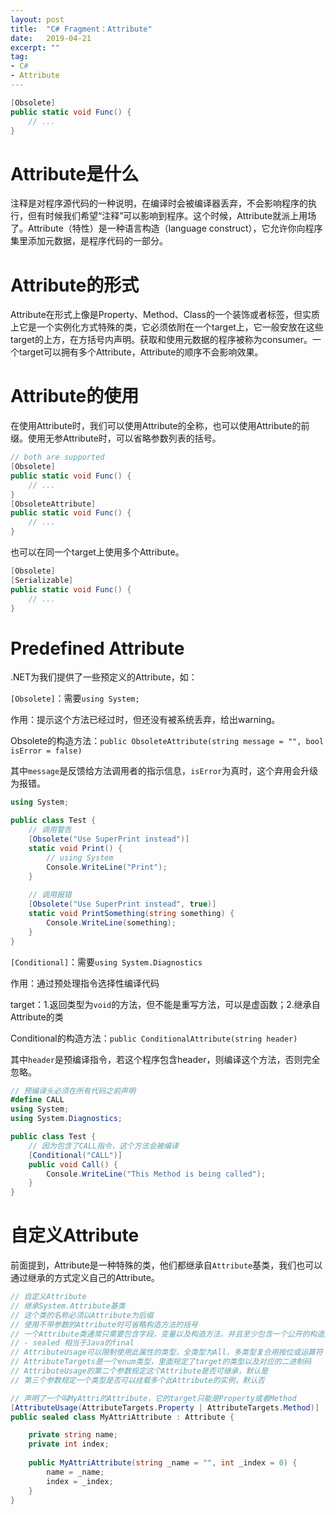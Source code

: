 ```yaml
---
layout: post
title:  "C# Fragment：Attribute"
date:   2019-04-21
excerpt: ""
tag:
- C#
- Attribute
---
```


```C#
[Obsolete]
public static void Func() {
    // ...
}
```

# Attribute是什么

注释是对程序源代码的一种说明，在编译时会被编译器丢弃，不会影响程序的执行，但有时候我们希望“注释”可以影响到程序。这个时候，Attribute就派上用场了。Attribute（特性）是一种语言构造（language construct），它允许你向程序集里添加元数据，是程序代码的一部分。

# Attribute的形式

Attribute在形式上像是Property、Method、Class的一个装饰或者标签，但实质上它是一个实例化方式特殊的类，它必须依附在一个target上，它一般安放在这些target的上方，在方括号内声明。获取和使用元数据的程序被称为consumer。一个target可以拥有多个Attribute，Attribute的顺序不会影响效果。

# Attribute的使用

在使用Attribute时，我们可以使用Attribute的全称，也可以使用Attribute的前缀。使用无参Attribute时，可以省略参数列表的括号。

```c#
// both are supported
[Obsolete]
public static void Func() {
    // ...
}
[ObsoleteAttribute]
public static void Func() {
    // ...
}
```

也可以在同一个target上使用多个Attribute。

```C#
[Obsolete]
[Serializable]
public static void Func() {
    // ...
}
```

# Predefined Attribute

.NET为我们提供了一些预定义的Attribute，如：



`[Obsolete]`：需要`using System;`

作用：提示这个方法已经过时，但还没有被系统丢弃，给出warning。

Obsolete的构造方法：`public ObsoleteAttribute(string message = "", bool isError = false)`

其中`message`是反馈给方法调用者的指示信息，`isError`为真时，这个弃用会升级为报错。

```c#
using System;

public class Test {
	// 调用警告
    [Obsolete("Use SuperPrint instead")]
	static void Print() {
		// using System
		Console.WriteLine("Print");
	}
	
	// 调用报错
	[Obsolete("Use SuperPrint instead", true)]
	static void PrintSomething(string something) {
		Console.WriteLine(something);
	}
}
```



`[Conditional]`：需要`using System.Diagnostics`

作用：通过预处理指令选择性编译代码

target：1.返回类型为`void`的方法，但不能是重写方法，可以是虚函数；2.继承自Attribute的类

Conditional的构造方法：`public ConditionalAttribute(string header)`

其中`header`是预编译指令，若这个程序包含header，则编译这个方法，否则完全忽略。

```c#
// 预编译头必须在所有代码之前声明
#define CALL
using System;
using System.Diagnostics;

public class Test {
	// 因为包含了CALL指令，这个方法会被编译
    [Conditional("CALL")]
    public void Call() {
        Console.WriteLine("This Method is being called");
    } 
}
```

# 自定义Attribute

前面提到，Attribute是一种特殊的类，他们都继承自`Attribute`基类，我们也可以通过继承的方式定义自己的Attribute。

```c#
// 自定义Attribute
// 继承System.Attribute基类
// 这个类的名称必须以Attribute为后缀
// 使用不带参数的Attribute时可省略构造方法的括号
// 一个Attribute类通常只需要包含字段，变量以及构造方法，并且至少包含一个公开的构造方法
// - sealed 相当于Java的final
// AttributeUsage可以限制使用此属性的类型，全类型为All，多类型复合用按位或运算符
// AttributeTargets是一个enum类型，里面规定了target的类型以及对应的二进制码
// AttributeUsage的第二个参数规定这个Attribute是否可继承，默认是
// 第三个参数规定一个类型是否可以挂载多个此Attribute的实例，默认否

// 声明了一个叫MyAttri的Attribute，它的target只能是Property或者Method
[AttributeUsage(AttributeTargets.Property | AttributeTargets.Method)]
public sealed class MyAttriAttribute : Attribute {

	private string name;
	private int index;
	
	public MyAttriAttribute(string _name = "", int _index = 0) {
		name = _name;
		index = _index;
	}
}
```

